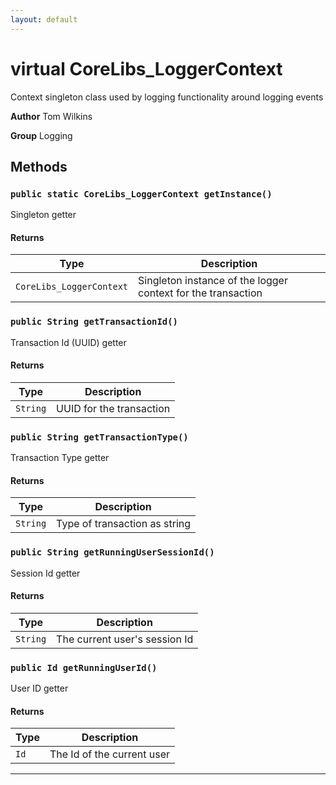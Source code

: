 ```yaml
---
layout: default
---
```

# virtual CoreLibs_LoggerContext

Context singleton class used by logging functionality around logging events


**Author** Tom Wilkins


**Group** Logging

## Methods
### `public static CoreLibs_LoggerContext getInstance()`

Singleton getter

#### Returns

|Type|Description|
|---|---|
|`CoreLibs_LoggerContext`|Singleton instance of the logger context for the transaction|

### `public String getTransactionId()`

Transaction Id (UUID) getter

#### Returns

|Type|Description|
|---|---|
|`String`|UUID for the transaction|

### `public String getTransactionType()`

Transaction Type getter

#### Returns

|Type|Description|
|---|---|
|`String`|Type of transaction as string|

### `public String getRunningUserSessionId()`

Session Id getter

#### Returns

|Type|Description|
|---|---|
|`String`|The current user's session Id|

### `public Id getRunningUserId()`

User ID getter

#### Returns

|Type|Description|
|---|---|
|`Id`|The Id of the current user|

---
